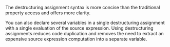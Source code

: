The destructuring assignment syntax is more concise than the traditional property access and offers more clarity.

You can also declare several variables in a single destructuring assignment with a single evaluation of the source expression. Using destructuring assignments reduces code duplication and removes the need to extract an expensive source expression computation into a separate variable.